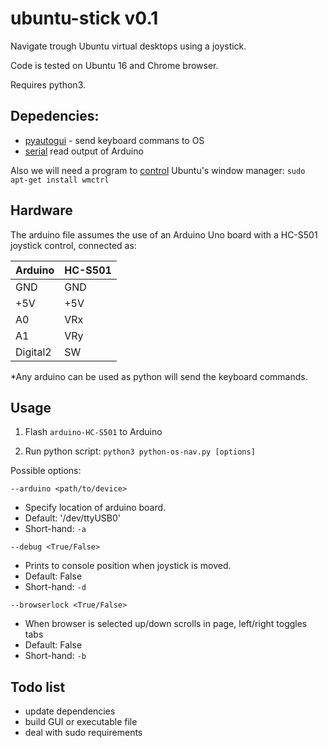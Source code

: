 # ubuntu-stick v0.1

Navigate trough Ubuntu virtual desktops using a joystick.

Code is tested on Ubuntu 16 and Chrome browser.

Requires python3.


## Depedencies:

 - [pyautogui](http://pyautogui.readthedocs.io/en/latest/install.html) - send keyboard commans to OS
 - [serial](http://pyserial.readthedocs.io/en/latest/pyserial.html) read output of Arduino

Also we will need a program to [control](http://manpages.ubuntu.com/manpages/xenial/man1/wmctrl.1.html) Ubuntu's window manager: `sudo apt-get install wmctrl`

## Hardware

The arduino file assumes the use of an Arduino Uno board with a HC-S501 joystick control, connected as:

|Arduino   |HC-S501  |
|---|---|
|GND|GND|
|+5V|+5V|
|A0|VRx|
|A1|VRy|
|Digital2|SW|

*Any arduino can be used as python will send the keyboard commands.

## Usage

1. Flash `arduino-HC-S501` to Arduino

2. Run python script: `python3 python-os-nav.py [options]`

Possible options:

`--arduino <path/to/device>`

 - Specify location of arduino board.
 - Default: '/dev/ttyUSB0'
 - Short-hand: `-a`

`--debug <True/False>`

- Prints to console position when joystick is moved.
- Default: False
- Short-hand: `-d`

`--browserlock <True/False>`

- When browser is selected up/down scrolls in page, left/right toggles tabs
- Default: False
- Short-hand: `-b`

## Todo list
 - update dependencies
 - build GUI or executable file
 - deal with sudo requirements
 
